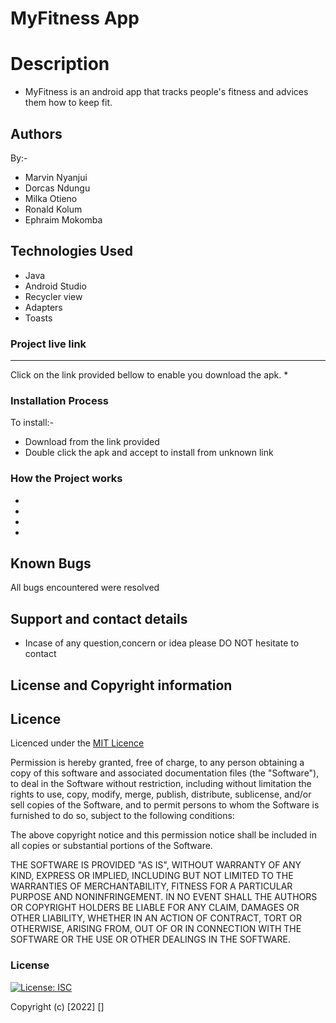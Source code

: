 # MyFitness App

# Description
* MyFitness is an android app that tracks people's fitness and advices them how to keep fit.

## Authors
By:- 
* Marvin Nyanjui
*  Dorcas Ndungu
* Milka Otieno
* Ronald Kolum
* Ephraim Mokomba




## Technologies Used
* Java
* Android Studio
* Recycler view
* Adapters
* Toasts
### Project live link
****
Click on the link provided bellow to enable you download the apk.
* 

### Installation Process
To install:-
* Download from the link provided
* Double click the apk and accept to install from unknown link



### How the Project works
* 
*
*
*



## Known Bugs
All bugs encountered were resolved

## Support and contact details
* Incase of any question,concern or idea please DO NOT hesitate to contact 
## License and Copyright information

## Licence
Licenced under the [MIT Licence ](LICENCE)

Permission is hereby granted, free of charge, to any person obtaining a copy
of this software and associated documentation files (the "Software"), to deal
in the Software without restriction, including without limitation the rights
to use, copy, modify, merge, publish, distribute, sublicense, and/or sell
copies of the Software, and to permit persons to whom the Software is
furnished to do so, subject to the following conditions:

The above copyright notice and this permission notice shall be included in all
copies or substantial portions of the Software.

THE SOFTWARE IS PROVIDED "AS IS", WITHOUT WARRANTY OF ANY KIND, EXPRESS OR
IMPLIED, INCLUDING BUT NOT LIMITED TO THE WARRANTIES OF MERCHANTABILITY,
FITNESS FOR A PARTICULAR PURPOSE AND NONINFRINGEMENT. IN NO EVENT SHALL THE
AUTHORS OR COPYRIGHT HOLDERS BE LIABLE FOR ANY CLAIM, DAMAGES OR OTHER
LIABILITY, WHETHER IN AN ACTION OF CONTRACT, TORT OR OTHERWISE, ARISING FROM,
OUT OF OR IN CONNECTION WITH THE SOFTWARE OR THE USE OR OTHER DEALINGS IN THE
SOFTWARE.

### License
[![License: ISC](https://img.shields.io/badge/License-ISC-yellow.svg)](/LICENSE)


Copyright (c) [2022] []



